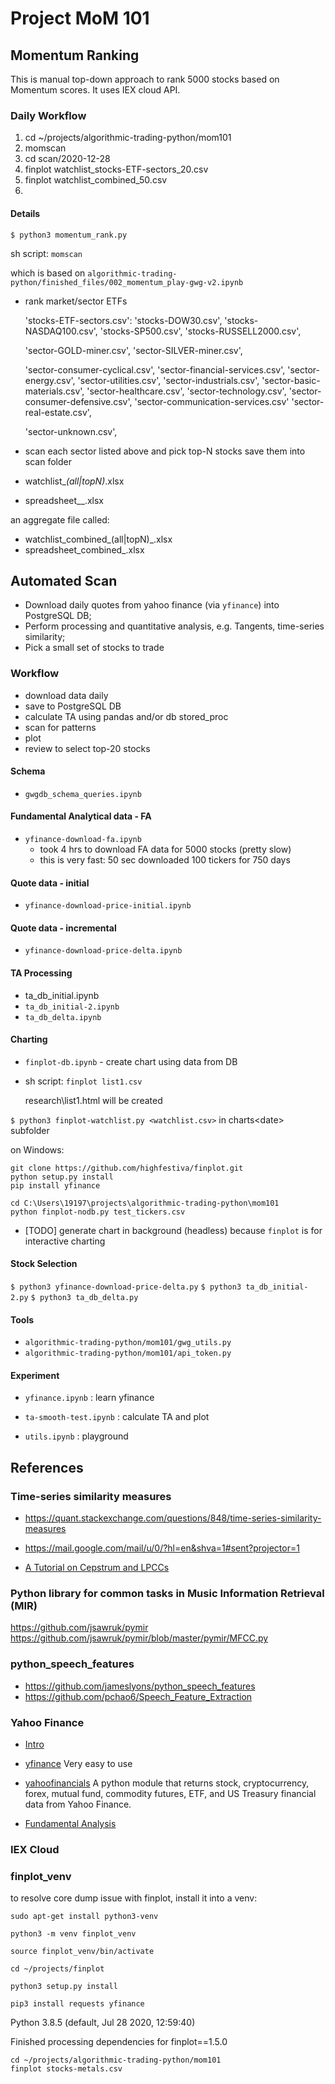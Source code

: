# Project MoM 101


## Momentum Ranking 

This is manual top-down approach to rank 5000 stocks based on Momentum scores.
It uses IEX cloud API.

### Daily Workflow

1) cd ~/projects/algorithmic-trading-python/mom101
2) momscan
3) cd scan/2020-12-28
4) finplot watchlist_stocks-ETF-sectors_20.csv
5) finplot watchlist_combined_50.csv
6) 


#### Details
`$ python3 momentum_rank.py`

sh script: `momscan`

which is based on `algorithmic-trading-python/finished_files/002_momentum_play-gwg-v2.ipynb`


- rank market/sector ETFs

  'stocks-ETF-sectors.csv':
  'stocks-DOW30.csv',
  'stocks-NASDAQ100.csv',
  'stocks-SP500.csv',
  'stocks-RUSSELL2000.csv',

  'sector-GOLD-miner.csv',
  'sector-SILVER-miner.csv',

  'sector-consumer-cyclical.csv',
  'sector-financial-services.csv',
  'sector-energy.csv',
  'sector-utilities.csv',
  'sector-industrials.csv',
  'sector-basic-materials.csv',
  'sector-healthcare.csv',
  'sector-technology.csv',
  'sector-consumer-defensive.csv',
  'sector-communication-services.csv'
  'sector-real-estate.csv',

  'sector-unknown.csv',

- scan each sector listed above and pick top-N stocks
  save them into scan folder
- watchlist_<sector>_(all|topN)_<date>.xlsx
- spreadsheet_<sector>_<date>.xlsx

an aggregate file called:

- watchlist_combined_(all|topN)_<date>.xlsx
- spreadsheet_combined_<date>.xlsx


## Automated Scan

- Download daily quotes from yahoo finance (via `yfinance`) into PostgreSQL DB;
- Perform processing and quantitative analysis, e.g. Tangents, time-series similarity;
- Pick a small set of stocks to trade

### Workflow

- download data daily
- save to PostgreSQL DB
- calculate TA using pandas and/or db stored_proc
- scan for patterns
- plot
- review to select top-20 stocks


#### Schema
- `gwgdb_schema_queries.ipynb`


#### Fundamental Analytical data - FA 
- `yfinance-download-fa.ipynb`
    - took 4 hrs to download FA data for 5000 stocks (pretty slow)
    - this is very fast: 50 sec downloaded 100 tickers for 750 days

#### Quote data - initial
- `yfinance-download-price-initial.ipynb`

#### Quote data - incremental
- `yfinance-download-price-delta.ipynb`

#### TA Processing

- ta_db_initial.ipynb
- `ta_db_initial-2.ipynb`
- `ta_db_delta.ipynb`

#### Charting

- `finplot-db.ipynb` - create chart using data from DB

- sh script: `finplot list1.csv`

    research\list1.html will be created

`$ python3 finplot-watchlist.py <watchlist.csv>`
in charts\<date> subfolder

on Windows:

    git clone https://github.com/highfestiva/finplot.git
    python setup.py install
    pip install yfinance

    cd C:\Users\19197\projects\algorithmic-trading-python\mom101
    python finplot-nodb.py test_tickers.csv

- [TODO] generate chart in background (headless) because `finplot` is for interactive charting

#### Stock Selection

`$ python3 yfinance-download-price-delta.py`
`$ python3 ta_db_initial-2.py`
`$ python3 ta_db_delta.py`

#### Tools

- `algorithmic-trading-python/mom101/gwg_utils.py`
- `algorithmic-trading-python/mom101/api_token.py`

#### Experiment

- `yfinance.ipynb` : learn yfinance
- `ta-smooth-test.ipynb`  : calculate TA and plot

- `utils.ipynb` : playground


## References

### Time-series similarity measures
- https://quant.stackexchange.com/questions/848/time-series-similarity-measures

- https://mail.google.com/mail/u/0/?hl=en&shva=1#sent?projector=1

- [A Tutorial on Cepstrum and LPCCs](http://practicalcryptography.com/miscellaneous/machine-learning/tutorial-cepstrum-and-lpccs/)


### Python library for common tasks in Music Information Retrieval (MIR)
https://github.com/jsawruk/pymir
https://github.com/jsawruk/pymir/blob/master/pymir/MFCC.py

### python_speech_features

- https://github.com/jameslyons/python_speech_features
- https://github.com/pchao6/Speech_Feature_Extraction

### Yahoo Finance

- [Intro](https://towardsdatascience.com/a-comprehensive-guide-to-downloading-stock-prices-in-python-2cd93ff821d4)

- [yfinance](https://github.com/ranaroussi/yfinance)
    Very easy to use

- [yahoofinancials](https://github.com/JECSand/yahoofinancials)
    A python module that returns stock, cryptocurrency, forex, mutual fund, commodity futures, ETF, and US Treasury financial data from Yahoo Finance.

- [Fundamental Analysis](https://pypi.org/project/FundamentalAnalysis/)


### IEX Cloud


### finplot_venv

to resolve core dump issue with finplot, 
install it into a venv:

```
sudo apt-get install python3-venv

python3 -m venv finplot_venv

source finplot_venv/bin/activate

cd ~/projects/finplot

python3 setup.py install

pip3 install requests yfinance

```

Python 3.8.5 (default, Jul 28 2020, 12:59:40) 

Finished processing dependencies for finplot==1.5.0
```
cd ~/projects/algorithmic-trading-python/mom101
finplot stocks-metals.csv
```
